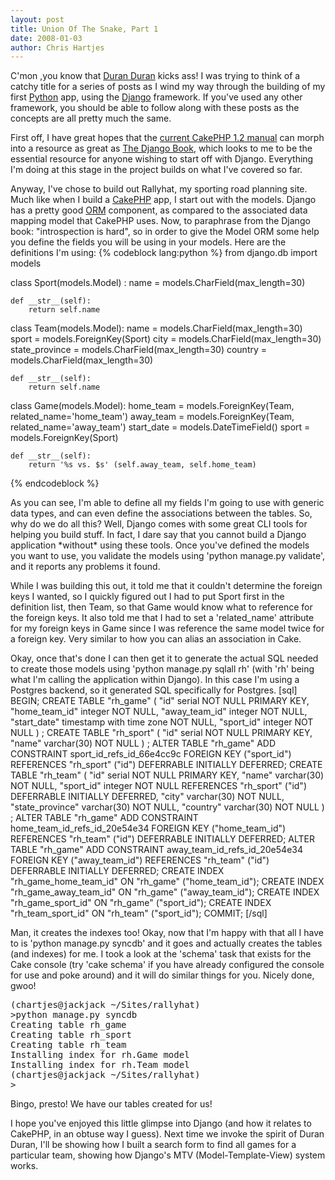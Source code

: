 ```yaml
--- 
layout: post
title: Union Of The Snake, Part 1
date: 2008-01-03
author: Chris Hartjes
---
```

<p>
C'mon ,you know that <a href="http://en.wikipedia.org/wiki/Duran_duran">Duran Duran</a> kicks ass!  I was trying to think of a catchy title for a series of posts as I wind my way through the building of my first <a href="http://www.python.org/">Python</a> app, using the <a href="http://djangoproject.com">Django</a> framework.  If you've used any other framework, you should be able to follow along with these posts as the concepts are all pretty much the same.
</p>
<p>
First off, I have great hopes that the <a href="http://tempdocs.cakephp.org">current CakePHP 1.2 manual</a> can morph into a resource as great as <a href="http://www.djangobook.com">The Django Book</a>, which looks to me to be the essential resource for anyone wishing to start off with Django.  Everything I'm doing at this stage in the project builds on what I've covered so far.</p>
<p>
Anyway, I've chose to build out Rallyhat, my sporting road planning site.  Much like when I build a <a href="http://www.cakephp.org">CakePHP</a> app, I start out with the models.  Django has a pretty good <a href="http://en.wikipedia.org/wiki/Object-relational_mapping">ORM</a> component, as compared to the associated data mapping model that CakePHP uses.  Now, to paraphrase from the Django book:  "introspection is hard", so in order to give the Model ORM some help you define the fields you will be using in your models.  Here are the definitions I'm using:
{% codeblock lang:python %}
from django.db import models

class Sport(models.Model) :
	name = models.CharField(max_length=30)
		
	def __str__(self):
		return self.name


class Team(models.Model):
	name = models.CharField(max_length=30)
	sport = models.ForeignKey(Sport)
	city = models.CharField(max_length=30)
	state_province = models.CharField(max_length=30)
	country = models.CharField(max_length=30)

	def __str__(self):
		return self.name
				
				
class Game(models.Model):
	home_team = models.ForeignKey(Team, related_name='home_team')
	away_team = models.ForeignKey(Team, related_name='away_team')
	start_date = models.DateTimeField()
	sport = models.ForeignKey(Sport)
	
	
	def __str__(self):
		return '%s vs. $s' (self.away_team, self.home_team)

{% endcodeblock %}
</p>
<p>
As you can see, I'm able to define all my fields I'm going to use with generic data types, and can even define the associations between the tables.  So, why do we do all this? Well, Django comes with some great CLI tools for helping you build stuff.  In fact, I dare say that you cannot build a Django application *without* using these tools.  Once you've defined the models you want to use, you validate the models using 'python manage.py validate', and it reports any problems it found.
</p>
<p>
While I was building this out, it told me that it couldn't determine the foreign keys I wanted, so I quickly figured out I had to put Sport first in the definition list, then Team, so that Game would know what to reference for the foreign keys.  It also told me that I had to set a 'related_name' attribute for my foreign keys in Game since I was reference the same model twice for a foreign key.  Very similar to how you can alias an association in Cake.
</p>
<p>
Okay, once that's done I can then get it to generate the actual SQL needed to create those models using 'python manage.py sqlall rh' (with 'rh' being what I'm calling the application within Django).  In this case I'm using a Postgres backend, so it generated SQL specifically for Postgres.
[sql]
BEGIN;
CREATE TABLE "rh_game" (
    "id" serial NOT NULL PRIMARY KEY,
    "home_team_id" integer NOT NULL,
    "away_team_id" integer NOT NULL,
    "start_date" timestamp with time zone NOT NULL,
    "sport_id" integer NOT NULL
)
;
CREATE TABLE "rh_sport" (
    "id" serial NOT NULL PRIMARY KEY,
    "name" varchar(30) NOT NULL
)
;
ALTER TABLE "rh_game" ADD CONSTRAINT sport_id_refs_id_66e4cc9c FOREIGN KEY ("sport_id") REFERENCES "rh_sport" ("id") DEFERRABLE INITIALLY DEFERRED;
CREATE TABLE "rh_team" (
    "id" serial NOT NULL PRIMARY KEY,
    "name" varchar(30) NOT NULL,
    "sport_id" integer NOT NULL REFERENCES "rh_sport" ("id") DEFERRABLE INITIALLY DEFERRED,
    "city" varchar(30) NOT NULL,
    "state_province" varchar(30) NOT NULL,
    "country" varchar(30) NOT NULL
)
;
ALTER TABLE "rh_game" ADD CONSTRAINT home_team_id_refs_id_20e54e34 FOREIGN KEY ("home_team_id") REFERENCES "rh_team" ("id") DEFERRABLE INITIALLY DEFERRED;
ALTER TABLE "rh_game" ADD CONSTRAINT away_team_id_refs_id_20e54e34 FOREIGN KEY ("away_team_id") REFERENCES "rh_team" ("id") DEFERRABLE INITIALLY DEFERRED;
CREATE INDEX "rh_game_home_team_id" ON "rh_game" ("home_team_id");
CREATE INDEX "rh_game_away_team_id" ON "rh_game" ("away_team_id");
CREATE INDEX "rh_game_sport_id" ON "rh_game" ("sport_id");
CREATE INDEX "rh_team_sport_id" ON "rh_team" ("sport_id");
COMMIT;
[/sql]
</p>
<p>
Man, it creates the indexes too!  Okay, now that I'm happy with that all I have to is 'python manage.py syncdb' and it goes and actually creates the tables (and indexes) for me.  I took a look at the 'schema' task that exists for the Cake console (try 'cake schema' if you have already configured the console for use and poke around) and it will do similar things for you.  Nicely done, gwoo!
<pre>
(chartjes@jackjack ~/Sites/rallyhat)
>python manage.py syncdb
Creating table rh_game
Creating table rh_sport
Creating table rh_team
Installing index for rh.Game model
Installing index for rh.Team model
(chartjes@jackjack ~/Sites/rallyhat)
>
</pre>
</p>
<p>
Bingo, presto!  We have our tables created for us!
</p>
<p>
I hope you've enjoyed this little glimpse into Django (and how it relates to CakePHP, in an obtuse way I guess).  Next time we invoke the spirit of Duran Duran, I'll be showing how I built a search form to find all games for a particular team, showing how Django's MTV (Model-Template-View) system works.
</p>
